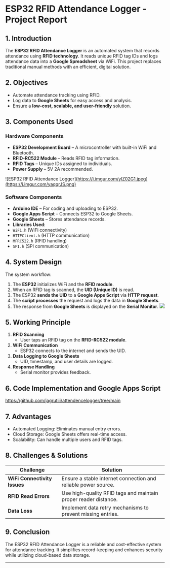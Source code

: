 # ESP32 RFID Attendance Logger - Project Report

## 1. Introduction
The **ESP32 RFID Attendance Logger** is an automated system that records attendance using **RFID technology**. It reads unique RFID tag IDs and logs attendance data into a **Google Spreadsheet** via WiFi. This project replaces traditional manual methods with an efficient, digital solution.

## 2. Objectives
- Automate attendance tracking using RFID.
- Log data to **Google Sheets** for easy access and analysis.
- Ensure a **low-cost, scalable, and user-friendly** solution.

## 3. Components Used

### **Hardware Components**
-  **ESP32 Development Board** – A microcontroller with built-in WiFi and Bluetooth.
-  **RFID-RC522 Module** – Reads RFID tag information.
-  **RFID Tags** – Unique IDs assigned to individuals.
-  **Power Supply** – 5V 2A recommended.

![ESP32 RFID Attendance Logger](https://i.imgur.com/ylZ02G1.jpeg](https://i.imgur.com/yaqqrJS.png)


### **Software Components**
-  **Arduino IDE** – For coding and uploading to ESP32.
-  **Google Apps Script** – Connects ESP32 to Google Sheets.
-  **Google Sheets** – Stores attendance records.
-  **Libraries Used**:
  - `WiFi.h` (WiFi connectivity)
  - `HTTPClient.h` (HTTP communication)
  - `MFRC522.h` (RFID handling)
  - `SPI.h` (SPI communication)

## 4. System Design
The system workflow:
1. The **ESP32** initializes WiFi and the **RFID module**.
2. When an RFID tag is scanned, the **UID (Unique ID)** is read.
3. The ESP32 **sends the UID** to a **Google Apps Script** via **HTTP request**.
4. The **script processes** the request and logs the data in **Google Sheets**.
5. The response from **Google Sheets** is displayed on the **Serial Monitor**.
![](https://i.imgur.com/M4ujgJ2.jpeg)

## 5. Working Principle
1. **RFID Scanning**  
   - User taps an RFID tag on the **RFID-RC522 module**.
2. **WiFi Communication**  
   - ESP32 connects to the internet and sends the UID.
3. **Data Logging to Google Sheets**  
   - UID, timestamp, and user details are logged.
4. **Response Handling**  
   - Serial monitor provides feedback.

## 6. Code Implementation and Google Apps Script
https://github.com/jagrutiii/attendencelogger/tree/main


## 7. Advantages
- Automated Logging:    Eliminates manual entry errors.
- Cloud Storage: Google Sheets offers real-time access.
- Scalability: Can handle multiple users and RFID tags.
## 8. Challenges & Solutions


| **Challenge**                 | **Solution**                                         |
|--------------------------------|-----------------------------------------------------|
|  **WiFi Connectivity Issues** | Ensure a stable internet connection and reliable power source. |
|  **RFID Read Errors**         | Use high-quality RFID tags and maintain proper reader distance. |
|  **Data Loss**                | Implement data retry mechanisms to prevent missing entries. |

## 9. Conclusion
The ESP32 RFID Attendance Logger is a reliable and cost-effective system for attendance tracking. It simplifies record-keeping and enhances security while utilizing cloud-based data storage.
***
